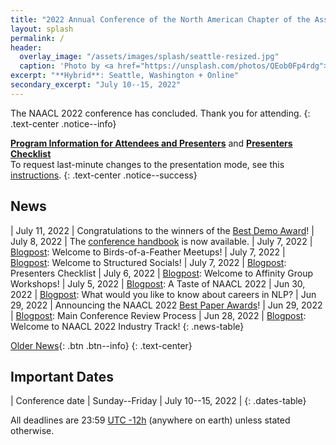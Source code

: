 ```yaml
---
title: "2022 Annual Conference of the North American Chapter of the Association for Computational Linguistics"
layout: splash
permalink: /
header:
  overlay_image: "/assets/images/splash/seattle-resized.jpg"
  caption: 'Photo by <a href="https://unsplash.com/photos/QEob0Fp4rdg">Zhifei Zhou</a> on <a href="http://www.unsplash.com">Unsplash</a>'
excerpt: "**Hybrid**: Seattle, Washington + Online"
secondary_excerpt: "July 10--15, 2022"
---
```


The NAACL 2022 conference has concluded. Thank you for attending.
{: .text-center .notice--info}

**[Program Information for Attendees and Presenters](/blog/information-for-attendees-and-presenters/)** and **[Presenters Checklist](/blog/presenters-checklist/)**<br>
To request last-minute changes to the presentation mode, see this [instructions](/blog/presenters-checklist/#last-minute-changes-to-presentation-mode).
{: .text-center .notice--success}

## News

<style>
.news-table tr td:nth-child(1) { font-weight: bold; width: 10em; }
.notice--warning del { color: #888; }
</style>
| July 11, 2022 | Congratulations to the winners of the [Best Demo Award](/blog/best-demo-award/)!
| July 8, 2022 | The [conference handbook](/downloads/handbook-final-v2.pdf) is now available.
| July 7, 2022 | [Blogpost](/blog/welcome-to-bofs/): Welcome to Birds-of-a-Feather Meetups!
| July 7, 2022 | [Blogpost](/blog/welcome-to-structured-socials/): Welcome to Structured Socials!
| July 7, 2022 | [Blogpost](/blog/presenters-checklist/): Presenters Checklist
| July 6, 2022 | [Blogpost](/blog/affinity-workshops-welcome/): Welcome to Affinity Group Workshops!
| July 5, 2022 | [Blogpost](/blog/taste-of-naacl/): A Taste of NAACL 2022
| Jun 30, 2022 | [Blogpost](/blog/careers-in-nlp/): What would you like to know about careers in NLP?
| Jun 29, 2022 | Announcing the NAACL 2022 [Best Paper Awards](/blog/best-papers/)!
| Jun 29, 2022 | [Blogpost](/blog/review-process/): Main Conference Review Process
| Jun 28, 2022 | [Blogpost](/blog/industry_track_welcome/): Welcome to NAACL 2022 Industry Track!
{: .news-table}

<!-- Note: When this table is too full, move some to the archive page. -->
[Older News](/archive/){: .btn .btn--info}
{: .text-center}

## Important Dates

<style>
.dates-table del { color: #888; }
</style>

| Conference date | Sunday--Friday | July 10--15, 2022 |
{: .dates-table}

All deadlines are 23:59 <a target="_blank" href="https://www.timeanddate.com/time/zone/timezone/utc-12">UTC -12h</a> (anywhere on earth) unless stated otherwise.
